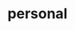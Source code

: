 ---
layout: archive
title: "personal"
permalink: /personal/
tagline: "Sometimes I like to share stories from my life"
category: "personal"
---